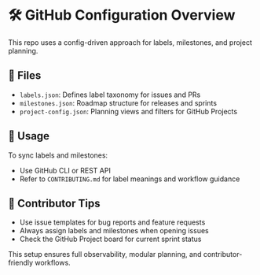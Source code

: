 <!--
<!-- Copyright 2025 Michael V. Schaefer
<!-- 
<!-- Licensed under the Apache License, Version 2.0 (the "License");
<!-- you may not use this file except in compliance with the License.
<!-- You may obtain a copy of the License at:
<!-- 
<!--     http://www.apache.org/licenses/LICENSE-2.0
<!-- 
<!-- Unless required by applicable law or agreed to in writing, software
<!-- distributed under the License is distributed on an "AS IS" BASIS,
<!-- WITHOUT WARRANTIES OR CONDITIONS OF ANY KIND, either express or implied.
<!-- See the License for the specific language governing permissions and
<!-- limitations under the License.
-->

# 🛠 GitHub Configuration Overview

This repo uses a config-driven approach for labels, milestones, and project planning.

## 📁 Files

- `labels.json`: Defines label taxonomy for issues and PRs
- `milestones.json`: Roadmap structure for releases and sprints
- `project-config.json`: Planning views and filters for GitHub Projects

## 🧪 Usage

To sync labels and milestones:
- Use GitHub CLI or REST API
- Refer to `CONTRIBUTING.md` for label meanings and workflow guidance

## 🤝 Contributor Tips

- Use issue templates for bug reports and feature requests
- Always assign labels and milestones when opening issues
- Check the GitHub Project board for current sprint status

This setup ensures full observability, modular planning, and contributor-friendly workflows.
